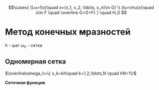$$\cases{
{Lu=f(x)\quad x=(x_1, x_2, \ldots, x_n)\in G} \\ 
{lu=\mu(x)\quad x\in F \quad \overline G=G+F}
}
\quad H_0
$$
# Метод конечных ~~м~~разностей
$h$ - шаг
$\omega_h$ - сетка
## Одномерная сетка
$\overline\omega_h=\{ x_k=kh\quad k=1,2,\ldots,N \quad hN=1\}$

**Сеточная функция**